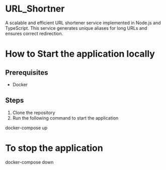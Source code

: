 # URL_Shortner
A scalable and efficient URL shortener service implemented in Node.js and TypeScript. This service generates unique aliases for long URLs and ensures correct redirection.


# How to Start the application locally
## Prerequisites
- Docker

## Steps
1. Clone the repository
2. Run the following command to start the application

docker-compose up

# To stop the application
docker-compose down
```



